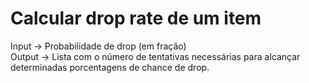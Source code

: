 # Calcular drop rate de um item
Input  -> Probabilidade de drop (em fração)
<br>
Output -> Lista com o número de tentativas necessárias para alcançar determinadas porcentagens de chance de drop.
